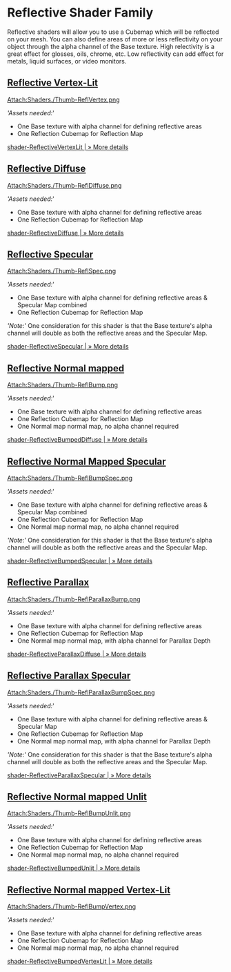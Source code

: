 Reflective Shader Family
========================


<span class=keyword>Reflective</span> shaders will allow you to use a Cubemap which will be reflected on your mesh.  You can also define areas of more or less reflectivity on your object through the alpha channel of the <span class=component>Base</span> texture. High relectivity is a great effect for glosses, oils, chrome, etc.  Low reflectivity can add effect for metals, liquid surfaces, or video monitors.

[Reflective Vertex-Lit](shader-ReflectiveVertexLit.md)
------------------------------------------------------


[Attach:Shaders./Thumb-ReflVertex.png](shader-ReflectiveVertexLit.md)

_'Assets needed:_'
* One <span class=component>Base</span> texture with alpha channel for defining reflective areas
* One <span class=component>Reflection</span> Cubemap for Reflection Map

[shader-ReflectiveVertexLit | &#187; More details](shader-ReflectiveVertexLit|&#187;Moredetails.md)


[Reflective Diffuse](shader-ReflectiveDiffuse.md)
-------------------------------------------------


[Attach:Shaders./Thumb-ReflDiffuse.png](shader-ReflectiveDiffuse.md)

_'Assets needed:_'
* One <span class=component>Base</span> texture with alpha channel for defining reflective areas
* One <span class=component>Reflection</span> Cubemap for Reflection Map

[shader-ReflectiveDiffuse | &#187; More details](shader-ReflectiveDiffuse|&#187;Moredetails.md)


[Reflective Specular](shader-ReflectiveSpecular.md)
---------------------------------------------------


[Attach:Shaders./Thumb-ReflSpec.png](shader-ReflectiveSpecular.md)

_'Assets needed:_'
* One <span class=component>Base</span> texture with alpha channel for defining reflective areas & Specular Map combined
* One <span class=component>Reflection</span> Cubemap for Reflection Map

_'Note:_'
One consideration for this shader is that the <span class=component>Base</span> texture's alpha channel will double as both the reflective areas and the Specular Map.

[shader-ReflectiveSpecular | &#187; More details](shader-ReflectiveSpecular|&#187;Moredetails.md)


[Reflective Normal mapped](shader-ReflectiveBumpedDiffuse.md)
-------------------------------------------------------------


[Attach:Shaders./Thumb-ReflBump.png](shader-ReflectiveBumpedDiffuse.md)

_'Assets needed:_'
* One <span class=component>Base</span> texture with alpha channel for defining reflective areas
* One <span class=component>Reflection</span> Cubemap for Reflection Map
* One <span class=component>Normal map</span> normal map, no alpha channel required

[shader-ReflectiveBumpedDiffuse | &#187; More details](shader-ReflectiveBumpedDiffuse|&#187;Moredetails.md)


[Reflective Normal Mapped Specular](shader-ReflectiveBumpedSpecular.md)
-----------------------------------------------------------------------


[Attach:Shaders./Thumb-ReflBumpSpec.png](shader-ReflectiveBumpedSpecular.md)

_'Assets needed:_'
* One <span class=component>Base</span> texture with alpha channel for defining reflective areas & Specular Map combined
* One <span class=component>Reflection</span> Cubemap for Reflection Map
* One <span class=component>Normal map</span> normal map, no alpha channel required

_'Note:_'
One consideration for this shader is that the <span class=component>Base</span> texture's alpha channel will double as both the reflective areas and the Specular Map.

[shader-ReflectiveBumpedSpecular | &#187; More details](shader-ReflectiveBumpedSpecular|&#187;Moredetails.md)


[Reflective Parallax](shader-ReflectiveParallaxDiffuse.md)
----------------------------------------------------------


[Attach:Shaders./Thumb-ReflParallaxBump.png](shader-ReflectiveParallaxDiffuse.md)

_'Assets needed:_'
* One <span class=component>Base</span> texture with alpha channel for defining reflective areas
* One <span class=component>Reflection</span> Cubemap for Reflection Map
* One <span class=component>Normal map</span> normal map, with alpha channel for Parallax Depth

[shader-ReflectiveParallaxDiffuse | &#187; More details](shader-ReflectiveParallaxDiffuse|&#187;Moredetails.md)


[Reflective Parallax Specular](shader-ReflectiveParallaxSpecular.md)
--------------------------------------------------------------------


[Attach:Shaders./Thumb-ReflParallaxBumpSpec.png](shader-ReflectiveParallaxSpecular.md)

_'Assets needed:_'
* One <span class=component>Base</span> texture with alpha channel for defining reflective areas & Specular Map
* One <span class=component>Reflection</span> Cubemap for Reflection Map
* One <span class=component>Normal map</span> normal map, with alpha channel for Parallax Depth

_'Note:_'
One consideration for this shader is that the <span class=component>Base</span> texture's alpha channel will double as both the reflective areas and the Specular Map.

[shader-ReflectiveParallaxSpecular | &#187; More details](shader-ReflectiveParallaxSpecular|&#187;Moredetails.md)


[Reflective Normal mapped Unlit](shader-ReflectiveBumpedUnlit.md)
-----------------------------------------------------------------


[Attach:Shaders./Thumb-ReflBumpUnlit.png](shader-ReflectiveBumpedUnlit.md)

_'Assets needed:_'
* One <span class=component>Base</span> texture with alpha channel for defining reflective areas
* One <span class=component>Reflection</span> Cubemap for Reflection Map
* One <span class=component>Normal map</span> normal map, no alpha channel required

[shader-ReflectiveBumpedUnlit | &#187; More details](shader-ReflectiveBumpedUnlit|&#187;Moredetails.md)


[Reflective Normal mapped Vertex-Lit](shader-ReflectiveBumpedVertexLit.md)
--------------------------------------------------------------------------


[Attach:Shaders./Thumb-ReflBumpVertex.png](shader-ReflectiveBumpedVertexLit.md)

_'Assets needed:_'
* One <span class=component>Base</span> texture with alpha channel for defining reflective areas
* One <span class=component>Reflection</span> Cubemap for Reflection Map
* One <span class=component>Normal map</span> normal map, no alpha channel required

[shader-ReflectiveBumpedVertexLit | &#187; More details](shader-ReflectiveBumpedVertexLit|&#187;Moredetails.md)
